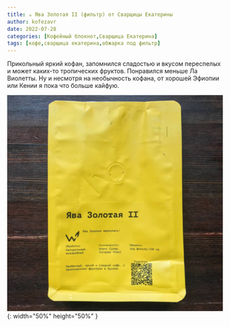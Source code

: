 ```yaml
---
title: ☕️ Ява Золотая II (фильтр) от Сварщицы Екатерины
author: kofezavr
date: 2022-07-28
categories: [Кофейный блокнот,Сварщица Екатерина]
tags: [кофе,сварщица екатерина,обжарка под фильтр]
--- 
```


Прикольный яркий кофан, запомнился сладостью и вкусом переспелых и может каких-то тропических фруктов. Понравился меньше Ла Виолетты. Ну и несмотря на необычность кофана, от хорошей Эфиопии или Кении я пока что больше кайфую. 

![Ява Золотая II (фильтр) от Сварщицы Екатерины](/assets/img/posts/coffee/22/07/java-gold-ii.jpg){: width="50%" height="50%" }